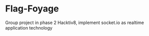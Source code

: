 # Flag-Foyage
Group project in phase 2 Hacktiv8, implement socket.io as realtime application technology
